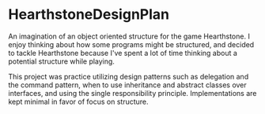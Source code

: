 # HearthstoneDesignPlan

An imagination of an object oriented structure for the game Hearthstone. I enjoy thinking about how some programs might be structured, and decided to tackle Hearthstone because I've spent a lot of time thinking about a potential structure while playing.

This project was practice utilizing design patterns such as delegation and the command pattern, when to use inheritance and abstract classes over interfaces, and using the single responsibility principle. Implementations are kept minimal in favor of focus on structure. 
